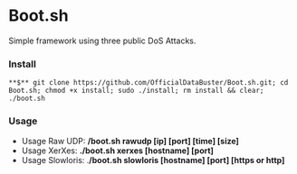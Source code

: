 # Boot.sh
Simple framework using three public DoS Attacks.

### Install
```
**$** git clone https://github.com/OfficialDataBuster/Boot.sh.git; cd Boot.sh; chmod +x install; sudo ./install; rm install && clear; ./boot.sh
```

### Usage
* Usage Raw UDP: **/boot.sh rawudp [ip] [port] [time] [size]**
* Usage XerXes: **./boot.sh xerxes [hostname] [port]**
* Usage Slowloris: .**/boot.sh slowloris [hostname] [port] [https or http]**
